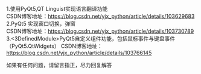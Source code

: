 1.<Translation>使用PyQt5,QT Linguist实现语言翻译功能   
CSDN博客地址：https://blog.csdn.net/yjx_python/article/details/103629683   
2.<WindowsChange>PyQt5 实现窗口切换，弹窗  
CSDN博客地址：https://blog.csdn.net/yjx_python/article/details/103730789
3.<3DefinedModule>PyQt5自定义组件功能，包括鼠标事件与键盘事件（PyQt5.QtWidgets）
CSDN博客地址：https://blog.csdn.net/yjx_python/article/details/103766145

如果有任何问题，请留言指正，尽力回复解答
